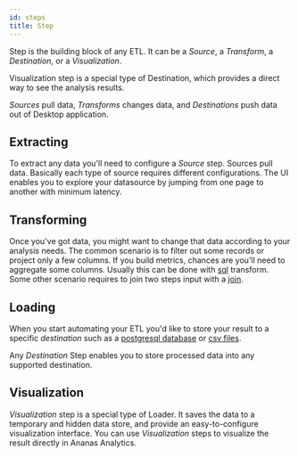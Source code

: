 ```yaml
---
id: steps
title: Step
---
```


Step is the building block of any ETL. It can be a *Source*, a *Transform*, a *Destination*, or a *Visualization*.

Visualization step is a special type of Destination, which provides a direct way to see the analysis results.  

*Sources* pull data, *Transforms* changes data, and *Destinations* push data out of Desktop application.

## Extracting

To extract any data you'll need to configure a *Source* step. Sources pull data. Basically each type of source requires different configurations.
The UI enables you to explore your datasource by jumping from one page to another with minimum latency.  

## Transforming

Once you've got data, you might want to change that data according to your analysis needs. The common scenario is to filter out some records or project only a few columns. If you build metrics, chances are you'll need to aggregate some columns. Usually this can be done with [sql](sql.md) transform. Some other scenario requires to join two steps input with a [join](join.md). 


## Loading

When you start automating your ETL you'd like to store your result to a specific *destination* such as a [postgresql database](destination-postgresql.md)  or  [csv files](destination-csv.md). 

Any *Destination* Step enables you to store processed data into any supported destination. 


## Visualization

*Visualization* step is a special type of Loader. It saves the data to a temporary and hidden data store, and provide an easy-to-configure visualization interface. You can use *Visualization* steps to visualize the result directly in Ananas Analytics.



